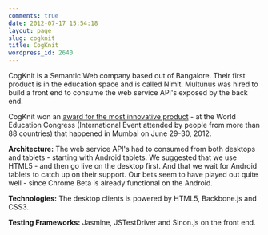 ```yaml
---
comments: true
date: 2012-07-17 15:54:18
layout: page
slug: cogknit
title: CogKnit
wordpress_id: 2640
---
```


CogKnit is a Semantic Web company based out of Bangalore. Their first product is in the education space and is called Nimit. Multunus was hired to build a front end to consume the web service API's exposed by the back end.





CogKnit won an [award for the most innovative product](http://www.google.com/url?q=http%3A%2F%2Fbit.ly%2FCogKnitAward&sa=D&sntz=1&usg=AFQjCNHht7QI9MRLhxyRpO_q-aZHNhfrxw) - at the World Education Congress (International Event attended by people from more than 88 countries) that happened in Mumbai on June 29-30, 2012.


  



**Architecture:** The web service API's had to consumed from both desktops and tablets - starting with Android tablets. We suggested that we use HTML5 - and then go live on the desktop first. And that we wait for Android tablets to catch up on their support. Our bets seem to have played out quite well - since Chrome Beta is already functional on the Android.


  



**Technologies:** The desktop clients is powered by HTML5, Backbone.js and CSS3.


  



**Testing Frameworks:** Jasmine, JSTestDriver and Sinon.js on the front end.
